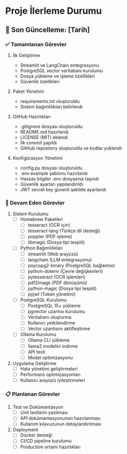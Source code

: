 # Proje İlerleme Durumu

## 📅 Son Güncelleme: [Tarih]

### ✅ Tamamlanan Görevler
1. İlk Geliştirme
   - Streamlit ve LangChain entegrasyonu
   - PostgreSQL vector veritabanı kurulumu
   - Dosya yükleme ve işleme özellikleri
   - Güvenlik özellikleri

2. Paket Yönetimi
   - requirements.txt oluşturuldu
   - Sistem bağımlılıkları belirlendi

3. GitHub Hazırlıkları
   - .gitignore dosyası oluşturuldu
   - README.md hazırlandı
   - LICENSE (MIT) eklendi
   - İlk commit yapıldı
   - GitHub repository oluşturuldu ve kodlar yüklendi

4. Konfigürasyon Yönetimi
   - config.py dosyası oluşturuldu
   - .env.example şablonu hazırlandı
   - Hassas bilgiler .env dosyasına taşındı
   - Güvenlik ayarları yapılandırıldı
   - JWT secret key güvenli şekilde ayarlandı

### 🔄 Devam Eden Görevler
1. Sistem Kurulumu
   - [ ] Homebrew Paketleri
     - [ ] tesseract (OCR için)
     - [ ] tesseract-lang (Türkçe dil desteği)
     - [ ] poppler (PDF işleme)
     - [ ] libmagic (Dosya tipi tespiti)
   
   - [ ] Python Bağımlılıkları
     - [ ] streamlit (Web arayüzü)
     - [ ] langchain (LLM entegrasyonu)
     - [ ] psycopg2-binary (PostgreSQL bağlantısı)
     - [ ] python-dotenv (Çevre değişkenleri)
     - [ ] pytesseract (OCR işlemleri)
     - [ ] pdf2image (PDF dönüşümü)
     - [ ] python-magic (Dosya tipi tespiti)
     - [ ] pyjwt (Token yönetimi)

   - [ ] PostgreSQL Kurulumu
     - [ ] PostgreSQL 15+ yükleme
     - [ ] pgvector uzantısı kurulumu
     - [ ] Veritabanı oluşturma
     - [ ] Kullanıcı yetkilendirme
     - [ ] Vector uzantısını aktifleştirme

   - [ ] Ollama Kurulumu
     - [ ] Ollama CLI yükleme
     - [ ] llama2 modelini indirme
     - [ ] API testi
     - [ ] Model optimizasyonu

2. Uygulama Geliştirme
   - [ ] Hata yönetimi geliştirmeleri
   - [ ] Performans optimizasyonları
   - [ ] Kullanıcı arayüzü iyileştirmeleri

### 📋 Planlanan Görevler
1. Test ve Dokümantasyon
   - [ ] Unit testlerin yazılması
   - [ ] API dokümantasyonunun hazırlanması
   - [ ] Kullanım kılavuzunun detaylandırılması

2. Deployment
   - [ ] Docker desteği
   - [ ] CI/CD pipeline kurulumu
   - [ ] Production ortamı hazırlıkları 